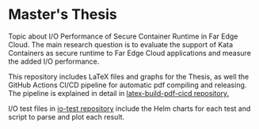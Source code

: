 # Master's Thesis

Topic about I/O Performance of Secure Container Runtime in Far Edge Cloud. The main research question is to evaluate the support of Kata Containers as secure runtime to Far Edge Cloud applications and measure the added I/O performance.

This repository includes LaTeX files and graphs for the Thesis, as well the GitHub Actions CI/CD pipeline for automatic pdf compiling and releasing. The pipeline is explained in detail in [latex-build-pdf-cicd repository.](https://github.com/markkuleppala/latex-build-pdf-cicd)

I/O test files in [io-test repository](https://github.com/markkuleppala/Thesis-io-test) include the Helm charts for each test and script to parse and plot each result.
